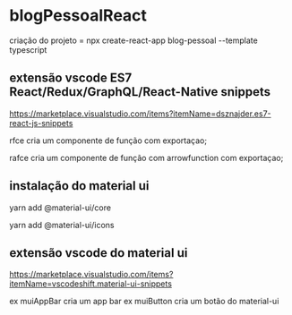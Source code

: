 # blogPessoalReact

criação do projeto = npx create-react-app blog-pessoal --template typescript

## extensão vscode ES7 React/Redux/GraphQL/React-Native snippets

https://marketplace.visualstudio.com/items?itemName=dsznajder.es7-react-js-snippets

rfce cria um componente de função com exportaçao;

rafce cria um componente de função com arrowfunction com exportaçao;

## instalação do material ui

 yarn add @material-ui/core
 
 yarn add @material-ui/icons
 
 ## extensão vscode do material ui
 
 https://marketplace.visualstudio.com/items?itemName=vscodeshift.material-ui-snippets
 
 ex muiAppBar cria um app bar
 ex muiButton cria um botão do material-ui
 
